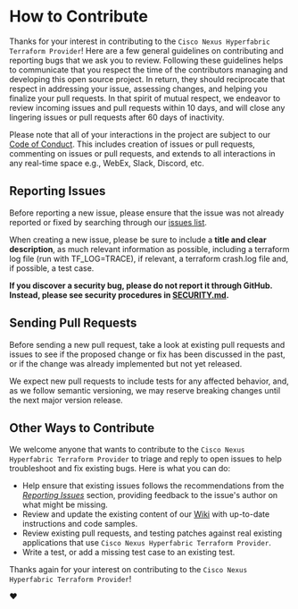 # How to Contribute

Thanks for your interest in contributing to the `Cisco Nexus Hyperfabric Terraform Provider`! Here are a few general guidelines on contributing and
reporting bugs that we ask you to review. Following these guidelines helps to communicate that you respect the time of
the contributors managing and developing this open source project. In return, they should reciprocate that respect in
addressing your issue, assessing changes, and helping you finalize your pull requests. In that spirit of mutual respect,
we endeavor to review incoming issues and pull requests within 10 days, and will close any lingering issues or pull
requests after 60 days of inactivity.

Please note that all of your interactions in the project are subject to our [Code of Conduct](/CODE_OF_CONDUCT.md). This
includes creation of issues or pull requests, commenting on issues or pull requests, and extends to all interactions in
any real-time space e.g., WebEx, Slack, Discord, etc.

## Reporting Issues

Before reporting a new issue, please ensure that the issue was not already reported or fixed by searching through our
[issues list](https://github.com/CiscoDevNet/terraform-provider-hyperfabric/issues).

When creating a new issue, please be sure to include a **title and clear description**, as much relevant information as
possible, including a terraform log file (run with TF_LOG=TRACE), if relevant, a terraform crash.log file and, if possible, a test case.

**If you discover a security bug, please do not report it through GitHub. Instead, please see security procedures in
[SECURITY.md](/SECURITY.md).**

## Sending Pull Requests

Before sending a new pull request, take a look at existing pull requests and issues to see if the proposed change or fix
has been discussed in the past, or if the change was already implemented but not yet released.

We expect new pull requests to include tests for any affected behavior, and, as we follow semantic versioning, we may
reserve breaking changes until the next major version release.

## Other Ways to Contribute

We welcome anyone that wants to contribute to the `Cisco Nexus Hyperfabric Terraform Provider` to triage and reply to open issues to help troubleshoot
and fix existing bugs. Here is what you can do:

- Help ensure that existing issues follows the recommendations from the _[Reporting Issues](#reporting-issues)_ section,
  providing feedback to the issue's author on what might be missing.
- Review and update the existing content of our [Wiki](https://github.com/org_name/repo_name/wiki) with up-to-date
  instructions and code samples.
- Review existing pull requests, and testing patches against real existing applications that use `Cisco Nexus Hyperfabric Terraform Provider`.
- Write a test, or add a missing test case to an existing test.

Thanks again for your interest on contributing to the `Cisco Nexus Hyperfabric Terraform Provider`!

:heart:

